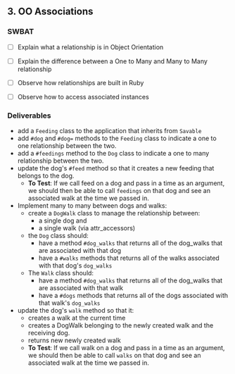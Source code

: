 ## 3. OO Associations

### SWBAT

- [ ] Explain what a relationship is in Object Orientation
- [ ] Explain the difference between a One to Many and Many to Many relationship
- [ ] Observe how relationships are built in Ruby
- [ ] Observe how to access associated instances


### Deliverables

- add a `Feeding` class to the application that inherits from `Savable`
- add `#dog` and `#dog=` methods to the `Feeding` class to indicate a one to one relationship between the two.
- add a `#feedings` method to the `Dog` class to indicate a one to many relationship between the two. 
- update the dog's `#feed` method so that it creates a new feeding that belongs to the dog.
  - **To Test**: If we call feed on a dog and pass in a time as an argument, we should then be able to call `feedings` on that dog and see an associated walk at the time we passed in.
- Implement many to many between dogs and walks:
  - create a `DogWalk` class to manage the relationship between:
    - a single dog and 
    - a single walk (via attr_accessors)
  - the `Dog` class should:
    - have a method `#dog_walks` that returns all of the dog_walks that are associated with that dog
    - have a `#walks` methods that returns all of the walks associated with that dog's `dog_walks`
  - The `Walk` class should:
    - have a method `#dog_walks` that returns all of the dog_walks that are associated with that walk
    - have a `#dogs` methods that returns all of the dogs associated with that walk's `dog_walks`
- update the dog's `walk` method so that it:
  - creates a walk at the current time
  - creates a DogWalk belonging to the newly created walk and the receiving dog.
  - returns new newly created walk
  - **To Test**: If we call walk on a dog and pass in a time as an argument, we should then be able to call `walks` on that dog and see an associated walk at the time we passed in.